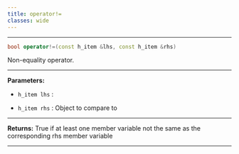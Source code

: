 ```yaml
---
title: operator!=
classes: wide
---
```



---

```cpp
bool operator!=(const h_item &lhs, const h_item &rhs)
```


Non-equality operator. 


---
**Parameters:**

 - `h_item lhs`
: 

 - `h_item rhs`
: Object to compare to 


---
**Returns:** True if at least one member variable not the same as the corresponding rhs member variable 

---
